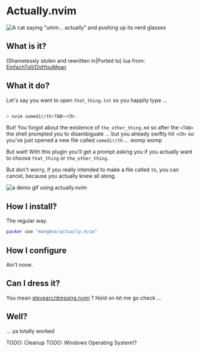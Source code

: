 # Actually.nvim

![A cat saying "umm... actually" and pushing up its nerd glasses](https://media.giphy.com/media/RMwZypp489fuGBI0Ti/giphy.gif)

## What is it?

(Shamelessly stolen and rewritten in|Ported to) lua from:
[EinfachToll/DidYouMean](https://github.com/EinfachToll/DidYouMean)

## What it do?

Let's say you want to open `that_thing.txt` so you happily type ...

```bash

> nvim somedir/th<TAB><CR>

```

But! You forgot about the existence of `the_other_thing.md` so
after the `<TAB>` the shell prompted you to disambiguate ... but you
already swiftly hit `<CR>` so you've just opened a new file
called `somedir/th` ... womp womp

But wait! With this plugin you'll get a prompt asking you if you
actually want to choose `that_thing` or `the_other_thing`.

But don't worry, if you really intended to make a file called `th`,
you can cancel, because you actually knew all along.

![a demo gif using actually.nvim](https://i.imgur.com/iEQxQxO.gif)

## How I install?

The regular way.

```lua
packer use "mong8se/actually.nvim"
```

## How I configure

Ain't none.

## Can I dress it?

You mean
[stevearc/dressing.nvim](https://github.com/stevearc/dressing.nvim) ?
Hold on let me go check ...

## Well?

... ya totally worked

TODO: Cleanup
TODO: Windows Operating System!?
